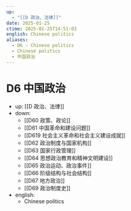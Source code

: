 ```yaml
---
up:
  - "[[D 政治、法律]]"
date: 2025-01-25
ctime: 2025-01-25T14:51:03
english: Chinese politics
aliases:
  - D6 - Chinese politics
  - Chinese politics
  - 中国政治
---
```


# D6 中国政治

- up: [[D 政治、法律]]
- down:
	- [[D60 政策、政论]]
	- [[D61 中国革命和建设问题]]
	- [[D619 社会主义革命和社会主义建设成就]]
	- [[D62 政治制度与国家机构]]
	- [[D63 国家行政管理]]
	- [[D64 思想政治教育和精神文明建设]]
	- [[D65 政治运动、政治事件]]
	- [[D66 阶级结构与社会结构]]
	- [[D67 地方政治]]
	- [[D69 政治制度史]]
- english:
	- Chinese politics
